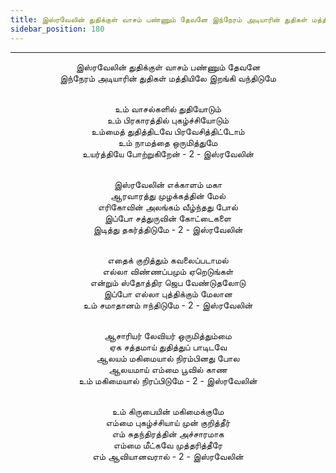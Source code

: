 ```yaml
---
title: இஸ்ரவேலின் துதிக்குள் வாசம் பண்ணும் தேவனே இந்நேரம் அடியாரின் துதிகள் மத்தியிலே இறங்கி வந்திடுமே
sidebar_position: 180
---
```


---
<center>
இஸ்ரவேலின் துதிக்குள் வாசம் பண்ணும் தேவனே<br/>
இந்நேரம் அடியாரின் துதிகள் மத்தியிலே இறங்கி வந்திடுமே<br/><br/>

உம் வாசல்களில் துதியோடும்<br/>
உம் பிரகாரத்தில் புகழ்ச்சியோடும்<br/>
உம்மைத் துதித்திடவே பிரவேசித்திட்டோம்<br/>
உம் நாமத்தை ஒருமித்துமே<br/>
உயர்த்தியே போற்றுகிறேன் - 2 - இஸ்ரவேலின்<br/><br/>

இஸ்ரவேலின் எக்காளம் மகா<br/>
ஆரவாரத்து முழக்கத்தின் மேல்<br/>
எரிகோவின் அலங்கம் வீழ்ந்தது போல்<br/>
இப்போ சத்துருவின் கோட்டைகளை<br/>
இடித்து தகர்த்திடுமே - 2 - இஸ்ரவேலின்<br/><br/>

எதைக் குறித்தும் கவலைப்படாமல்<br/>
எல்லா விண்ணப்பமும் ஏறெடுங்கள்<br/>
என்றும் ஸ்தோத்திர ஜெப வேண்டுதலோடு<br/>
இப்போ எல்லா புத்திக்கும் மேலான<br/>
உம் சமாதானம் ஈந்திடுமே - 2 - இஸ்ரவேலின்<br/><br/>

ஆசாரியர் லேவியர் ஒருமித்தும்மை<br/>
ஏக சத்தமாய் துதித்துப் பாடிடவே<br/>
ஆலயம் மகிமையால் நிரம்பினது போல<br/>
ஆலயமாய் எம்மை பூவில் காண<br/>
உம் மகிமையால் நிரப்பிடுமே - 2 - இஸ்ரவேலின்<br/><br/>

உம் கிருபையின் மகிமைக்குமே<br/>
எம்மை புகழ்ச்சியாய் முன் குறித்தீர்<br/>
எம் சுதந்திரத்தின் அச்சாரமாக<br/>
எம்மை மீட்கவே முத்தரித்தீரே<br/>
எம் ஆவியானவரால் - 2 - இஸ்ரவேலின்
</center>